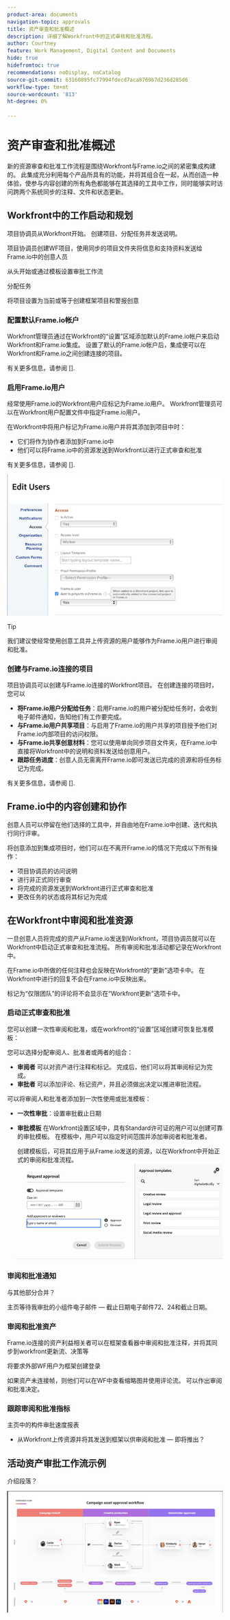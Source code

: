 ```yaml
---
product-area: documents
navigation-topic: approvals
title: 资产审查和批准概述
description: 详细了解Workfront中的正式审核和批准流程。
author: Courtney
feature: Work Management, Digital Content and Documents
hide: true
hidefromtoc: true
recommendations: noDisplay, noCatalog
source-git-commit: 63160895fc77994fdecd7aca8769b7d236d285d6
workflow-type: tm+mt
source-wordcount: '813'
ht-degree: 0%

---
```



# 资产审查和批准概述

新的资源审查和批准工作流程是围绕Workfront与Frame.io之间的紧密集成构建的。 此集成充分利用每个产品所具有的功能，并将其组合在一起，从而创造一种体验，使参与内容创建的所有角色都能够在其选择的工具中工作，同时能够实时访问跨两个系统同步的注释、文件和状态更新。

<!-- link to frame docs-->

## Workfront中的工作启动和规划

项目协调员从Workfront开始。 创建项目、分配任务并发送说明。

项目协调员创建WF项目，使用同步的项目文件夹将信息和支持资料发送给Frame.io中的创意人员

从头开始或通过模板设置审批工作流

分配任务

将项目设置为当前或等于创建框架项目和警报创意

### 配置默认Frame.io帐户

Workfront管理员通过在Workfront的“设置”区域添加默认的Frame.io帐户来启动Workfront和Frame.io集成。 设置了默认的Frame.io帐户后，集成便可以在Workfront和Frame.io之间创建连接的项目。

有关更多信息，请参阅 [].


<!-- in procedure article we need to cover how groups work with projects and how the frame account is associated with a group. And that accounts other than the default can be added on a 1:1 basis using the dev token. -->


### 启用Frame.io用户

经常使用Frame.io的Workfront用户应标记为Frame.io用户。 Workfront管理员可以在Workfront用户配置文件中指定Frame.io用户。

在Workfront中将用户标记为Frame.io用户并将其添加到项目中时：

* 它们将作为协作者添加到Frame.io中
* 他们可以将Frame.io中的资源发送到Workfront以进行正式审查和批准

有关更多信息，请参阅 [].

![](assets/Frame-enabled-user.png)

>[!TIP]
>
>我们建议使经常使用创意工具并上传资源的用户能够作为Frame.io用户进行审阅和批准。

### 创建与Frame.io连接的项目

项目协调员可以创建与Frame.io连接的Workfront项目。 在创建连接的项目时，您可以

* **将Frame.io用户分配给任务**：启用Frame.io的用户被分配给任务时，会收到电子邮件通知，告知他们有工作要完成。
* **与Frame.io用户共享项目**：与启用了Frame.io的用户共享的项目授予他们对Frame.io内部项目的访问权限。
* **与Frame.io共享创意材料**：您可以使用单向同步项目文件夹，在Frame.io中直接将Workfront中的说明和资料发送给创意用户。
* **跟踪任务进度**：创意人员无需离开Frame.io即可发送已完成的资源和将任务标记为完成。

有关更多信息，请参阅 [].

<!--Preassign approval templates to asks coming in the future-->


## Frame.io中的内容创建和协作

创意人员可以停留在他们选择的工具中，并自由地在Frame.io中创建、迭代和执行同行评审。

将创意添加到集成项目时，他们可以在不离开Frame.io的情况下完成以下所有操作：

* 项目协调员的访问说明
* 进行非正式同行审查
* 将完成的资源发送到Workfront进行正式审查和批准
* 更改任务的状态或将其标记为完成
<!-- * Notification of decision
* Upload new versions of connected assets marked as needs more work < will automatically connect>-->


## 在Workfront中审阅和批准资源

一旦创意人员将完成的资产从Frame.io发送到Workfront，项目协调员就可以在Workfront中启动正式审查和批准流程。 所有审阅和批准活动都记录在Workfront中。

在Frame.io中所做的任何注释也会反映在Workfront的“更新”选项卡中。 在Workfront中进行的回复不会在Frame.io中反映出来。

标记为“仅限团队”的评论将不会显示在“Workfront更新”选项卡中。

### 启动正式审查和批准

您可以创建一次性审阅和批准，或在workfront的“设置”区域创建可恢复批准模板：

您可以选择分配审阅人、批准者或两者的组合：

* **审阅者** 可以对资产进行注释和标记。 完成后，他们可以将其审阅标记为完成。 <!--example of when to add reviewers-->
* **审批者** 可以添加评论、标记资产，并且必须做出决定以推进审批流程。

可以将审阅人和批准者添加到一次性使用或批准模板：

<!--can also assign teams and set deadline-->

* **一次性审批**：设置审批截止日期

* **审批模板**
在Workfront设置区域中，具有Standard许可证的用户可以创建可靠的审批模板。 在模板中，用户可以指定时间范围并添加审阅者和批准者。 <!--do we want to mention any upcoming plans here? -->

  创建模板后，可将其应用于从Frame.io发送的资源，以在Workfront中开始正式的审阅和批准流程。
  ![](assets/assign-template.png)

<!-- can set timreframe which calculates deadline once approval is started. >

    For more information, see [Create and manage Approval Templates](/)<!--don't forget link-->

### 审阅和批准通知

与其他部分合并？

主页等待我审批的小组件电子邮件 — 截止日期电子邮件72、24和截止日期。

<!-- upload assets directly to workfront to be reviewed in Frame.io/ Will have to send manually at first

Reviewer/approver needs to go through email to get to frame vier
-->

### 审阅和批准资产

Frame.io连接的资产利益相关者可以在框架查看器中审阅和批准注释，并将其同步到workfront更新流、决策等

<!-- include screenshot from frame.io-->

将要求外部WF用户为框架创建登录

如果资产未连接帧，则他们可以在WF中查看缩略图并使用评论流。 可以作出审阅和批准决定。

### 跟踪审阅和批准指标

主页中的构件审批速度报表

<!--
### Published approved assets to Adobe Experience Manager Assets

Use the native integration to send approved assets to AEM.
-->


* 从Workfront上传资源并将其发送到框架以供审阅和批准 — 即将推出？

## 活动资产审批工作流示例

介绍段落？

![](assets/example-workflow.png) <!-- probbly need a different version of this but add something similar rather than typing all out?-->